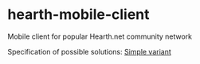 hearth-mobile-client
====================

Mobile client for popular Hearth.net community network

Specification of possible solutions:
[Simple variant](/specification/Simple.md)
